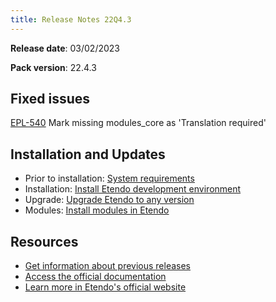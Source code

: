 ```yaml
---
title: Release Notes 22Q4.3
---
```


**Release date**: 03/02/2023

**Pack version**: 22.4.3

## Fixed issues

[EPL-540](https://github.com/etendosoftware/etendo_core/issues/139) Mark missing modules_core as 'Translation required'

## Installation and Updates

- Prior to installation: [System requirements](/docs.etendo.software/legacy/technical-documentation/etendo-environment/requirements-and-tools/requirements)
- Installation: [Install Etendo development environment](https://docs.etendo.software/en/technical-documentation/etendo-environment/setup-and-upgrade/installation/install-etendo-development-environment)
- Upgrade: [Upgrade Etendo to any version](https://docs.etendo.software/en/technical-documentation/etendo-environment/setup-and-upgrade/installation/upgrade-etendo-to-any-version)
- Modules: [Install modules in Etendo](https://docs.etendo.software/en/technical-documentation/etendo-environment/setup-and-upgrade/modules/install-modules-in-etendo)

## Resources

- [Get information about previous releases](https://docs.etendo.software/en/Release-notes)
- [Access the official documentation](https://docs.etendo.software)
- [Learn more in Etendo's official website](https://etendo.software)
